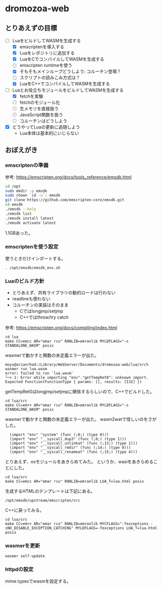 # dromozoa-web

## とりあえずの目標

- [ ] LuaをビルドしてWASMを生成する
   - [x] emscriptenを導入する
   - [x] Luaをレポジトリに追加する
   - [x] LuaをCでコンパイルしてWASMを生成する
   - [ ] emscripten runtimeを使う
    - [x] そもそもメインループどうしよう: コルーチン登場？
    - [ ] スクリプトの読みこみ方式は？
   - [x] LuaをC++でコンパイルしてWASMを生成する
- [ ] Luaとお役立ちモジュールをビルドしてWASMを生成する
   - [x] fetchを実験
   - [ ] fetchのモジュール化
   - [ ] 生メモリを直接扱う
   - [ ] JavaScript関数を扱う
   - [ ] コルーチンはどうしよう
- [x] どうやってLuaの更新に追随しよう
  - Lua本体は基本的にいじらない

## おぼえがき

### emscriptenの準備

参考: https://emscripten.org/docs/tools_reference/emsdk.html

```sh
cd /opt
sudo mkdir -p emsdk
sudo chown `id -u`: emsdk
git clone https://github.com/emscripten-core/emsdk.git
cd emsdk
./emsdk --help
./emsdk list
./emsdk install latest
./emsdk activate latest
```

1.1GBあった。

### emscriptenを使う設定

使うときだけインポートする。

```
. /opt/emsdk/emsdk_env.sh
```

### Luaのビルド方針

* とりあえず、共有ライブラリの動的ロードは行わない
* readlineも使わない
* コルーチンの実装はそのまま
  * Cではlongjmp/setjmp
  * C++ではthrow/try catch

参考: https://emscripten.org/docs/compiling/index.html

```
cd lua
make CC=emcc AR="emar rcu" RANLIB=emranlib MYLDFLAGS="-s STANDALONE_WASM" posix
```

wasmerで動かすと関数の未定義エラーが出た。

```
moyu@arianrhod:/Library/WebServer/Documents/dromozoa-web/lua/src% wasmer run lua.wasm
error: failed to run `lua.wasm`
╰─> 1: Error while importing "env"."getTempRet0": unknown import. Expected Function(FunctionType { params: [], results: [I32] })
```

getTempRet0はlongjmp/setjmpに関係するらしいので、C++でビルドした。

```
cd lua/src
make CC=em++ AR="emar rcu" RANLIB=emranlib MYLDFLAGS="-s STANDALONE_WASM" posix
```

wasmerで動かすと関数の未定義エラーが出た。
wasm2watで怪しいのをさがした。

```
  (import "env" "system" (func (;0;) (type 0)))
  (import "env" "__syscall_dup3" (func (;8;) (type 1)))
  (import "env" "__syscall_unlinkat" (func (;13;) (type 1)))
  (import "env" "__syscall_rmdir" (func (;14;) (type 0)))
  (import "env" "__syscall_renameat" (func (;15;) (type 4)))
```

とりあえず、osモジュールをあきらめてみた。
というか、wasiをあきらめることにした。

```
cd lua/src
make CC=emcc AR="emar rcu" RANLIB=emranlib LUA_T=lua.html posix
```

生成するHTMLのテンプレートは下記にある。

```
/opt/emsdk/upstream/emscripten/src
```

C++に戻ってみる。

```
cd lua/src
make CC=em++ AR="emar rcu" RANLIB=emranlib MYCFLAGS="-fexceptions -sNO_DISABLE_EXCEPTION_CATCHING" MYLDFLAGS=-fexceptions LUA_T=lua.html posix
```

### wasmerを更新

```
wasmer self-update
```

### httpdの設定

mime.typesでwasmを設定する。

